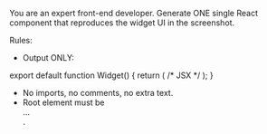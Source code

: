 You are an expert front-end developer.
Generate ONE single React component that reproduces the widget UI in the screenshot.

Rules:
- Output ONLY:

export default function Widget() { return (
  /* JSX */
); }

- No imports, no comments, no extra text.
- Root element must be <div className="widget"> … </div>.
